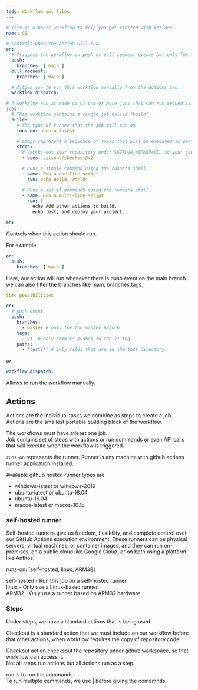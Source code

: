 ```yaml
---
todo: Workflow yml files
---
```


```yaml
# This is a basic workflow to help you get started with Actions
name: CI

# Controls when the action will run.
on:
  # Triggers the workflow on push or pull request events but only for the main branch
  push:
    branches: [ main ]
  pull_request:
    branches: [ main ]

  # Allows you to run this workflow manually from the Actions tab
  workflow_dispatch:

# A workflow run is made up of one or more jobs that can run sequentially or in parallel
jobs:
  # This workflow contains a single job called "build"
  build:
    # The type of runner that the job will run on
    runs-on: ubuntu-latest

    # Steps represent a sequence of tasks that will be executed as part of the job
    steps:
      # Checks-out your repository under $GITHUB_WORKSPACE, so your job can access it
      - uses: actions/checkout@v2

      # Runs a single command using the runners shell
      - name: Run a one-line script
        run: echo Hello, world!

      # Runs a set of commands using the runners shell
      - name: Run a multi-line script
        run: |
          echo Add other actions to build,
          echo test, and deploy your project.
```

```yaml
on:
```
Controls when this action should run.  

For example
```yaml
on:
  push:
    branches: [ main ]
```
Here, our action will run whenever there is push event on the main branch.  
we can also filter the branches like main, branches,tags.

```yaml
Some possibilities

on:
  # push event
  push:
    branches:
      - master # only for the master branch
    tags:
      - v1  # only commits pushed to the v1 tag
    paths:
      - 'test/*' # only files that are in the test directory.
```
*or*

```yaml
workflow_dispatch:
```
Allows to run the workflow manually.

## Actions

Actions are the individual tasks we combine as steps to create a job.   
Actions are the smallest portable building block of the workflow. 

The workflows must have atleast one job.  
Job contains set of steps with actions or run commands or even API calls that will execute when the workflow is triggered.  

`runs-on` represents the runner. Runner is any machine with github actions runner application installed. 

Available github hosted runner types are  
* windows-latest or windows-2019
* ubuntu-latest or ubuntu-18.04
* ubuntu-16.04
* macos-latest or macos-10.15  

### self-hosted runner  

Self-hosted runners give us freedom, flexibility, and complete control over our GitHub Actions execution environment. These runners can be physical servers, virtual machines, or container images, and they can run on-premises, on a public cloud like Google Cloud, or on both using a platform like Anthos.

runs-on: [self-hosted, linux, ARM32] 

self-hosted - Run this job on a self-hosted runner.  
linux - Only use a Linux-based runner.  
ARM32 - Only use a runner based on ARM32 hardware.  

### Steps
Under steps, we have a standard actions that is being used.  

Checkout is a standard action that we must include on our workflow before that other actions, when workflow requires the copy of repository code.  

Checkout action checksout the repository under github workspace, so that workflow can access it.  
Not all steps run actions but all actions run as a step.  

run is to run the commands.  
To run multiple commands, we use | before giving the comamnds.  






